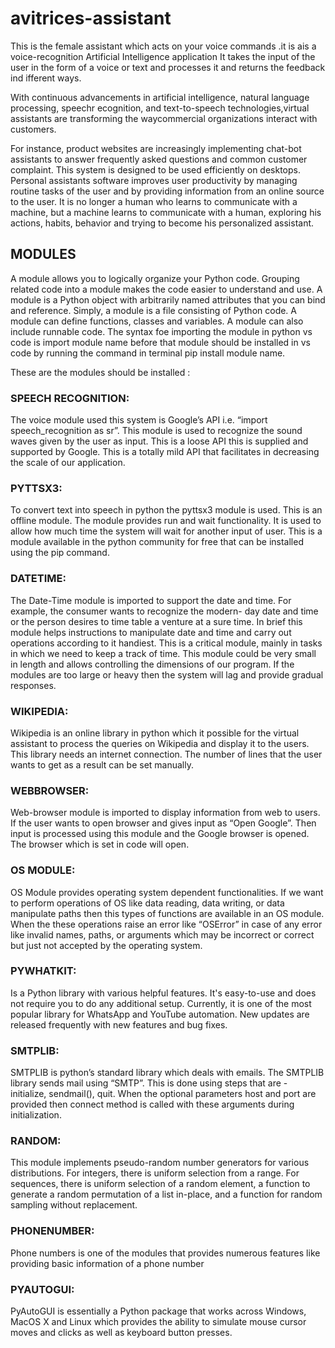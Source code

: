 # avitrices-assistant
This is the female assistant which acts on your  voice commands .it is ais a voice-recognition Artificial Intelligence application
It takes the input of the user in the form of a voice or text and processes it and returns the feedback ind ifferent ways.

With continuous advancements in artificial intelligence, natural language processing, speechr ecognition, and text-to-speech technologies,virtual assistants are transforming the waycommercial organizations interact with customers.

For instance, product websites are increasingly implementing chat-bot assistants to answer frequently asked questions and common customer complaint. This system is designed to be used efficiently on desktops. Personal assistants software improves user productivity by managing routine tasks of the user and by providing information from an online source to the user. It is no longer a human who learns to communicate with a machine, but a machine learns to communicate with a human, exploring his actions, habits, behavior and trying to become his personalized assistant.

## MODULES

A module allows you to logically organize your Python code. Grouping related code into a module makes the code easier to understand and use. A module is a Python object with arbitrarily named attributes that you can bind and reference.
Simply, a module is a file consisting of Python code. A module can define functions, classes and variables. A module can also include runnable code.
The syntax foe importing the module in python vs code is import module name before that module should be installed in vs code by running the command in terminal pip install module name.

These are the modules should be installed :

### SPEECH RECOGNITION: 
The voice module used this system is Google’s API i.e. “import speech_recognition as sr”. This module is used to recognize the sound waves given by the user as input. This is a loose API this is supplied and supported by Google. This is a totally mild API that facilitates in decreasing the scale of our application.

### PYTTSX3: 
To convert text into speech in python the pyttsx3 module is used. This is an offline module. The module provides run and wait functionality. It is used to allow how much time the system will wait for another input of user. This is a module available in the python community for free that can be installed using the pip command.

### DATETIME: 
The Date-Time module is imported to support the date and time. For example, the consumer wants to recognize the modern- day date and time or the person desires to time table a venture at a sure time. In brief this module helps instructions to manipulate date and time and carry out operations according to it handiest. This is a critical module, mainly in tasks in which we need to keep a track of time. This module could be very small in length and allows controlling the dimensions of our program. If the modules are too large or heavy then the system will lag and provide gradual responses.

### WIKIPEDIA: 
Wikipedia is an online library in python which it possible for the virtual assistant to process the queries on Wikipedia and display it to the users. This library needs an internet connection. The number of lines that the user wants to get as a result can be set manually.

 ### WEBBROWSER: 
Web-browser module is imported to display information from web to users. If the user wants to open browser and gives input as “Open Google”. Then input is processed using this module and the Google browser is opened. The browser which is set in code will open.

### OS MODULE: 
OS Module provides operating system dependent functionalities. If we want to perform operations of OS like data reading, data writing, or data manipulate paths then this types of functions are available in an OS module. When the these operations raise an error like “OSError” in case of any error like invalid names, paths, or arguments which may be incorrect or correct but just not accepted by the operating system.

### PYWHATKIT:
Is a Python library with various helpful features. It's easy-to-use and does not require you to do any additional setup. Currently, it is one of the most popular library for WhatsApp and YouTube automation. New updates are released frequently with new features and bug fixes.

### SMTPLIB: 
SMTPLIB is python’s standard library which deals with emails. The SMTPLIB library sends mail using “SMTP”. This is done using steps that are - initialize, sendmail(), quit. When the optional parameters host and port are provided then connect method is called with these arguments during initialization.

### RANDOM:
This module implements pseudo-random number generators for various distributions. For integers, there is uniform selection from a range. For sequences, there is uniform selection of a random element, a function to generate a random permutation of a list in-place, and a function for random sampling without replacement.

### PHONENUMBER:
Phone numbers is one of the modules that provides numerous features like providing basic information of a phone number

### PYAUTOGUI:
PyAutoGUI is essentially a Python package that works across Windows, MacOS X and Linux which provides the ability to simulate mouse cursor moves and clicks as well as keyboard button presses.




